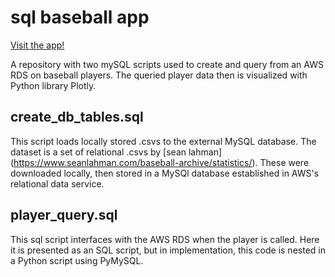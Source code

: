 

# sql baseball app
[Visit the app!](https://my-bb-app.herokuapp.com/)

A repository with two mySQL scripts used to create and query from an AWS RDS on baseball players. The queried player data then is visualized with Python library Plotly.

## create_db_tables.sql

This script loads locally stored .csvs to the external MySQL database. The dataset is a set of relational .csvs by [sean lahman] (https://www.seanlahman.com/baseball-archive/statistics/). These were downloaded locally, then stored in a MySQl database established in AWS's relational data service.

## player_query.sql

This sql script interfaces with the AWS RDS when the player is called. Here it is presented as an SQL script, but in implementation, this code is nested in a Python script using PyMySQL. 
